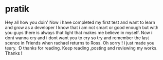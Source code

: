 # pratik
Hey all how you doin'
Now i have completed my first test and want to learn and grow as a developer
I know that i am not smart or good enough but with you guys there is always that light that makes me believe in myself.
Now i dont wanna cry and i dont want you to cry so try and remember the last scence in Friends when rachael returns to Ross.
Oh sorry ! i just made you teary. :D thanks for reading.
Keep reading ,posting and reviewing my works.
Thanks !
